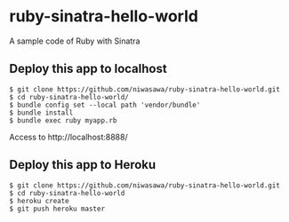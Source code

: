 # ruby-sinatra-hello-world

A sample code of Ruby with Sinatra

## Deploy this app to localhost

```
$ git clone https://github.com/niwasawa/ruby-sinatra-hello-world.git
$ cd ruby-sinatra-hello-world/
$ bundle config set --local path 'vendor/bundle'
$ bundle install
$ bundle exec ruby myapp.rb
```

Access to http://localhost:8888/

## Deploy this app to Heroku

```
$ git clone https://github.com/niwasawa/ruby-sinatra-hello-world.git
$ cd ruby-sinatra-hello-world
$ heroku create
$ git push heroku master
```

